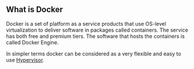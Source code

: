 ## What is Docker

Docker is a set of platform as a service products that use OS-level virtualization to deliver software in packages called containers. The service has both free and premium tiers. The software that hosts the containers is called Docker Engine.

In simpler terms docker can be considered as a very flexible and easy to use [Hypervisor](https://en.wikipedia.org/wiki/Hypervisor).

